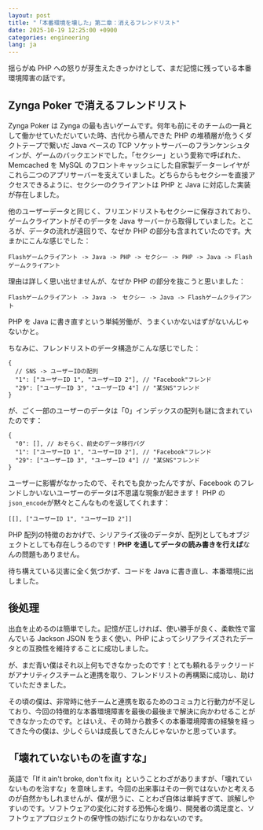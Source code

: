 ```yaml
---
layout: post
title: "「本番環境を壊した」第二章：消えるフレンドリスト"
date: 2025-10-19 12:25:00 +0900
categories: engineering
lang: ja
---
```


揺らがぬ PHP への怒りが芽生えたきっかけとして、まだ記憶に残っている本番環境障害の話です。

## Zynga Poker で消えるフレンドリスト

Zynga Poker は Zynga の最も古いゲームです。何年も前にそのチームの一員として働かせていただいていた時、古代から積んできた PHP の堆積層が危うくダクトテープで繋いだ Java ベースの TCP ソケットサーバーのフランケンシュタインが、ゲームのバックエンドでした。「セクシー」という愛称で呼ばれた、Memcached を MySQL のフロントキャッシュにした自家製データーレイヤがこれら二つのアプリサーバーを支えていました。どちらからもセクシーを直接アクセスできるように、セクシーのクライアントは PHP と Java に対応した実装が存在しました。

他のユーザーデータと同じく、フリエンドリストもセクシーに保存されており、ゲームクライアントがそのデータを Java サーバーから取得していました。ところが、データの流れが遠回りで、なぜか PHP の部分も含まれていたのです。大まかにこんな感じでした：

```
Flashゲームクライアント -> Java -> PHP -> セクシー -> PHP -> Java -> Flashゲームクライアント
```

理由は詳しく思い出せませんが、なぜか PHP の部分を抜こうと思いました：

```
Flashゲームクライアント -> Java ->　セクシー -> Java -> Flashゲームクライアント
```

PHP を Java に書き直すという単純労働が、うまくいかないはずがないんじゃないかと。

ちなみに、フレンドリストのデータ構造がこんな感じでした：

```
{
  // SNS -> ユーザーIDの配列
  "1": ["ユーザーID 1", "ユーザーID 2"], // "Facebook"フレンド
  "29": ["ユーザーID 3", "ユーザーID 4"] // "某SNS"フレンド
}
```

が、ごく一部のユーザーのデータは「0」インデックスの配列も謎に含まれていたのです：

```
{
  "0": [], // おそらく、前史のデータ移行バグ
  "1": ["ユーザーID 1", "ユーザーID 2"], // "Facebook"フレンド
  "29": ["ユーザーID 3", "ユーザーID 4"] // "某SNS"フレンド
}
```

ユーザーに影響がなかったので、それでも良かったんですが、Facebook のフレンドしかいないユーザーのデータは不思議な現象が起きます！
PHP の`json_encode`が黙々とこんなものを返してくれます：

```
[[], ["ユーザーID 1", "ユーザーID 2"]]
```

PHP 配列の特徴のおかげで、シリアライズ後のデータが、配列としてもオブジェクトとしても存在しうるのです！**PHP を通してデータの読み書きを行えば**なんの問題もありません。

待ち構えている災害に全く気づかず、コードを Java に書き直し、本番環境に出しました。

## 後処理

出血を止めるのは簡単でした。記憶が正しければ、使い勝手が良く、柔軟性で富んでいる Jackson JSON をうまく使い、PHP によってシリアライズされたデータとの互換性を維持することに成功しました。

が、まだ青い僕はそれ以上何もできなかったのです！とても頼れるテックリードがアナリティクスチームと連携を取り、フレンドリストの再構築に成功し、助けていただきました。

その頃の僕は、非常時に他チームと連携を取るためのコミュ力と行動力が不足しており、今回の特徴的な本番環境障害を最後の最後まで解決に向かわせることができなかったのです。とはいえ、その時から数多くの本番環境障害の経験を経ってきた今の僕は、少しぐらいは成長してきたんじゃないかと思っています。

## 「壊れていないものを直すな」

英語で「If it ain't broke, don't fix it」ということわざがありますが、「壊れていないものを治すな」を意味します。今回の出来事はその一例ではないかと考えるのが自然かもしれませんが、僕が思うに、ことわざ自体は単純すぎて、誤解しやすいのです。ソフトウェアの変化に対する恐怖心を煽り、開発者の満足度と、ソフトウェアプロジェクトの保守性の妨げになりかねないのです。
